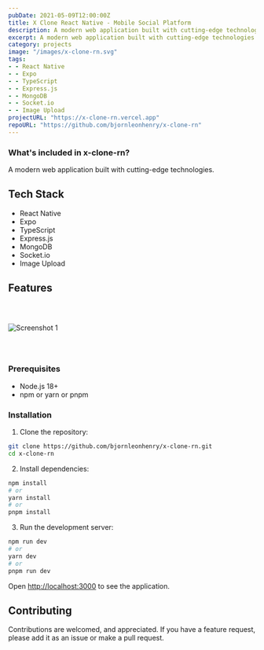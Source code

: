 ```yaml
---
pubDate: 2021-05-09T12:00:00Z
title: X Clone React Native - Mobile Social Platform
description: A modern web application built with cutting-edge technologies.
excerpt: A modern web application built with cutting-edge technologies.
category: projects
image: "/images/x-clone-rn.svg"
tags:
- - React Native
- - Expo
- - TypeScript
- - Express.js
- - MongoDB
- - Socket.io
- - Image Upload
projectURL: "https://x-clone-rn.vercel.app"
repoURL: "https://github.com/bjornleonhenry/x-clone-rn"
---
```


### What's included in x-clone-rn?

A modern web application built with cutting-edge technologies.

## Tech Stack

- React Native
- Expo
- TypeScript
- Express.js
- MongoDB
- Socket.io
- Image Upload

## Features

### &nbsp;

![Screenshot 1](/images/x-clone-rn-1.webp)

### &nbsp;

### Prerequisites

- Node.js 18+
- npm or yarn or pnpm

### Installation

1. Clone the repository:
```bash
git clone https://github.com/bjornleonhenry/x-clone-rn.git
cd x-clone-rn
```

2. Install dependencies:
```bash
npm install
# or
yarn install
# or
pnpm install
```

3. Run the development server:
```bash
npm run dev
# or
yarn dev
# or
pnpm run dev
```

Open [http://localhost:3000](http://localhost:3000) to see the application.

## Contributing

Contributions are welcomed, and appreciated. If you have a feature request, please add it as an issue or make a pull request.
